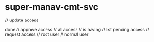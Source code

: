 # super-manav-cmt-svc


// update access

done
// approve access
// all access
// is having 
// list pending access
// request access 
// root user
// normal user


